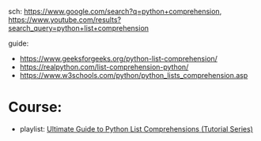sch: https://www.google.com/search?q=python+comprehension, https://www.youtube.com/results?search_query=python+list+comprehension

guide:
- https://www.geeksforgeeks.org/python-list-comprehension/
- https://realpython.com/list-comprehension-python/
- https://www.w3schools.com/python/python_lists_comprehension.asp

# Course:
- playlist: [Ultimate Guide to Python List Comprehensions (Tutorial Series)](https://www.youtube.com/playlist?list=PL4eU-_ytIUt8oN3Mqp1reD8_xeVNMn0EW)
